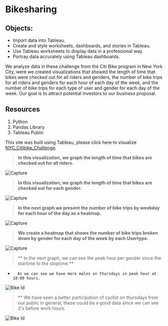 # Bikesharing

## Objects:

- Import data into Tableau.
- Create and style worksheets, dashboards, and stories in Tableau.
- Use Tableau worksheets to display data in a professional way.
- Portray data accurately using Tableau dashboards.

We analyze data in these challenge from the Citi Bike program in New York City, were we created visualizations that showed the length of time that bikes were checked out for all riders and genders, the number of bike trips for all riders and genders for each hour of each day of the week, and the number of bike trips for each type of user and gender for each day of the week. Our goal is to attract potential investors to our business proposal.


## Resources

1. Python
2. Pandas Library
3. Tableau Public


This site was built using Tableau, please click here to visualize [NYC_Citibike_Challenge](https://public.tableau.com/app/profile/yuridia8791/viz/NYC_Citibike_16763362545290/NYC_Citibike?publish=yes).


>**In this visualization, we graph the length of time that bikes are checked out for all riders.**

![Capture](https://user-images.githubusercontent.com/114257085/218622219-fef1e1ab-1ea3-49b5-a8b1-54c8c1a41dae.PNG)

>**In this visualization, we graph the length of time that bikes are checked out for each gender.**

![Capture](https://user-images.githubusercontent.com/114257085/218622791-70d52b0f-4ecc-4a54-9d2c-ad789a3f3785.PNG)

>**In the next graph we present the number of bike trips by weekday for each hour of the day as a heatmap.**

![Capture](https://user-images.githubusercontent.com/114257085/218622998-7d58dab0-bc80-445a-9fcd-47566e3c0d25.PNG)

>**We create a heatmap that shows the number of bike trips broken down by gender for each day of the week by each Usertype.** 

![Capture](https://user-images.githubusercontent.com/114257085/218623239-3d9b5d5e-360d-4e68-b35b-a79e0d6641da.PNG)

>** In the next graph, we can see the peak hour per gender since the startime to the stoptime.**
-       As we can see we have more males on thursdays in peak hour at 18:00 hours.

![Bike Id](https://user-images.githubusercontent.com/114257085/218611436-a130f86d-e345-4bb1-a391-2cfd4b6faa41.PNG)


>** We have seen a better participation of cyclist on thursdays from our public in general, these could be a good data since we can see it's before work hours. 

![Bike Id](https://user-images.githubusercontent.com/114257085/218611821-f2ced225-bed1-4e71-bc4b-40d2d624ca66.PNG)




